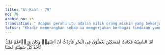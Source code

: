 ```yaml
---
title: "Al-Kahf - 79"
no: 79
arabic_no: ٧٩
translation: " Adapun perahu itu adalah milik orang miskin yang bekerja di laut; aku bermaksud merusaknya, karena di hadapan mereka ada seorang raja yang akan merampas setiap perahu."
tafsir: "Khidir menerangkan sebab ia mengerjakan berbagai tindakan yang telah dilakukannya. Adapun perbuatan Khidir melubangi perahu karena perahu itu kepunyaan satu kaum yang lemah dan miskin. Mereka tidak mampu menolak kezaliman raja yang akan merampas perahunya itu, dan mereka mempergunakan perahu itu untuk menambah penghasilannya dengan mengangkut barang-barang dagangan atau menyewakannya pada orang-orang lain. Khidir sengaja membuat cacat pada perahu itu dengan jalan melubanginya karena di hadapannya ada seorang raja zalim yang suka merampas dan menyita setiap perahu yang utuh dan tidak mau mengambil perahu yang cacat, sehingga karena adanya cacat tersebut perahu itu akan selamat.\n\nPara Nabi biasanya menetapkan sesuatu sesuai dengan kenyataan-kenyataan yang nampak di hadapannya, sedangkan soal-soal yang merupakan rahasia intern diserahkan kepada kebijaksanaan Allah sesuai dengan bunyi sebuah hadis yang dikutip dari Kitab Tafsir al-Maragi jilid VI halaman 7 sebagai berikut:\n\n\"Kami (para Nabi) menetapkan sesuatu sesuai dengan fakta yang nampak dalam pandangan mata, sedangkan Allah mengetahui hakikatnya.\"\n\nHukum-hukum yang berlaku di dunia ini berlandaskan kepada sebab-sebab yang hakiki yaitu fakta-fakta yang sebenarnya dan hal ini hanya diperlihatkan Allah kepada beberapa orang hamba-Nya saja. Oleh karena itu Nabi Musa menyangkal atas perbuatan Khidir dan beliau tidak mengetahui bahwa Khidir telah diberi ilmu laduni yang dapat mengetahui rahasia-rahasia perkara gaib. Martabat Nabi Musa adalah di dalam bidang ilmu syariat dan hukum-hukum yang berlandaskan kepada alam yang nyata, sedangkan Khidir diberi pengetahuan ilmu hakekat sehingga mengetahui rahasia-rahasia perkara gaib. Pada pertanyaan Nabi Musa yang pertama dan yang kedua ada penerapan sebuah kaidah dalam ilmu usul fiqih yang maksudnya, apabila terjadi dua kemudaratan yang tidak dapat dihindarkan lagi, maka ambillah kemudaratan yang paling ringan untuk menghindari kemudaratan yang lebih besar. Seandainya perahu itu tidak dilubangi dindingnya tentu akan disita oleh raja suatu negara yang zalim yang bakal melaluinya."
---
```

اَمَّا السَّفِيْنَةُ فَكَانَتْ لِمَسٰكِيْنَ يَعْمَلُوْنَ فِى الْبَحْرِ فَاَرَدْتُّ اَنْ اَعِيْبَهَاۗ وَكَانَ وَرَاۤءَهُمْ مَّلِكٌ يَّأْخُذُ كُلَّ سَفِيْنَةٍ غَصْبًا 